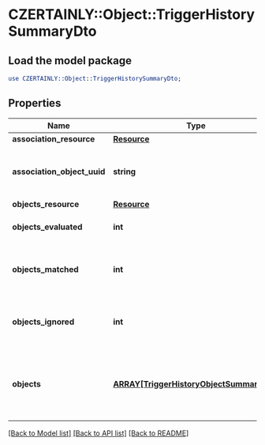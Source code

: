 # CZERTAINLY::Object::TriggerHistorySummaryDto

## Load the model package
```perl
use CZERTAINLY::Object::TriggerHistorySummaryDto;
```

## Properties
Name | Type | Description | Notes
------------ | ------------- | ------------- | -------------
**association_resource** | [**Resource**](Resource.md) |  | 
**association_object_uuid** | **string** | UUID of the object associated with triggers. | 
**objects_resource** | [**Resource**](Resource.md) |  | 
**objects_evaluated** | **int** | Number of objects evaluated. | 
**objects_matched** | **int** | Number of objects matched at least by one trigger. | 
**objects_ignored** | **int** | Number of objects matched by ignore triggers. | 
**objects** | [**ARRAY[TriggerHistoryObjectSummaryDto]**](TriggerHistoryObjectSummaryDto.md) | List of history of objects that triggers has been evaluated on. | 

[[Back to Model list]](../README.md#documentation-for-models) [[Back to API list]](../README.md#documentation-for-api-endpoints) [[Back to README]](../README.md)


